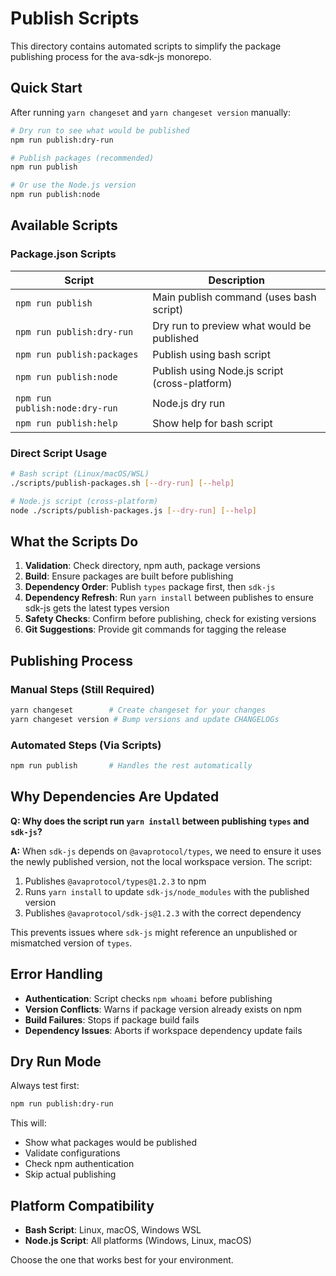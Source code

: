 # Publish Scripts

This directory contains automated scripts to simplify the package publishing process for the ava-sdk-js monorepo.

## Quick Start

After running `yarn changeset` and `yarn changeset version` manually:

```bash
# Dry run to see what would be published
npm run publish:dry-run

# Publish packages (recommended)
npm run publish

# Or use the Node.js version
npm run publish:node
```

## Available Scripts

### Package.json Scripts

| Script | Description |
|--------|-------------|
| `npm run publish` | Main publish command (uses bash script) |
| `npm run publish:dry-run` | Dry run to preview what would be published |
| `npm run publish:packages` | Publish using bash script |
| `npm run publish:node` | Publish using Node.js script (cross-platform) |
| `npm run publish:node:dry-run` | Node.js dry run |
| `npm run publish:help` | Show help for bash script |

### Direct Script Usage

```bash
# Bash script (Linux/macOS/WSL)
./scripts/publish-packages.sh [--dry-run] [--help]

# Node.js script (cross-platform)
node ./scripts/publish-packages.js [--dry-run] [--help]
```

## What the Scripts Do

1. **Validation**: Check directory, npm auth, package versions
2. **Build**: Ensure packages are built before publishing
3. **Dependency Order**: Publish `types` package first, then `sdk-js`
4. **Dependency Refresh**: Run `yarn install` between publishes to ensure sdk-js gets the latest types version
5. **Safety Checks**: Confirm before publishing, check for existing versions
6. **Git Suggestions**: Provide git commands for tagging the release

## Publishing Process

### Manual Steps (Still Required)
```bash
yarn changeset        # Create changeset for your changes
yarn changeset version # Bump versions and update CHANGELOGs
```

### Automated Steps (Via Scripts)
```bash
npm run publish       # Handles the rest automatically
```

## Why Dependencies Are Updated

**Q: Why does the script run `yarn install` between publishing `types` and `sdk-js`?**

**A:** When `sdk-js` depends on `@avaprotocol/types`, we need to ensure it uses the newly published version, not the local workspace version. The script:

1. Publishes `@avaprotocol/types@1.2.3` to npm
2. Runs `yarn install` to update `sdk-js/node_modules` with the published version
3. Publishes `@avaprotocol/sdk-js@1.2.3` with the correct dependency

This prevents issues where `sdk-js` might reference an unpublished or mismatched version of `types`.

## Error Handling

- **Authentication**: Script checks `npm whoami` before publishing
- **Version Conflicts**: Warns if package version already exists on npm
- **Build Failures**: Stops if package build fails
- **Dependency Issues**: Aborts if workspace dependency update fails

## Dry Run Mode

Always test first:
```bash
npm run publish:dry-run
```

This will:
- Show what packages would be published
- Validate configurations
- Check npm authentication
- Skip actual publishing

## Platform Compatibility

- **Bash Script**: Linux, macOS, Windows WSL
- **Node.js Script**: All platforms (Windows, Linux, macOS)

Choose the one that works best for your environment. 
